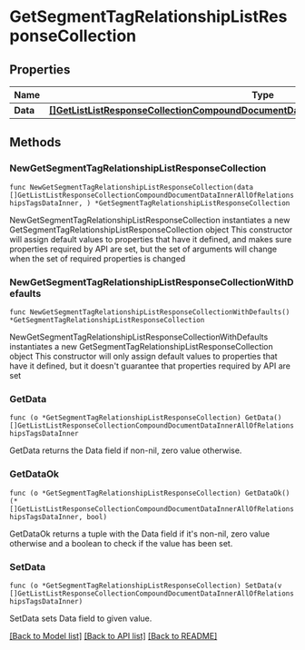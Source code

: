 # GetSegmentTagRelationshipListResponseCollection

## Properties

Name | Type | Description | Notes
------------ | ------------- | ------------- | -------------
**Data** | [**[]GetListListResponseCollectionCompoundDocumentDataInnerAllOfRelationshipsTagsDataInner**](GetListListResponseCollectionCompoundDocumentDataInnerAllOfRelationshipsTagsDataInner.md) |  | 

## Methods

### NewGetSegmentTagRelationshipListResponseCollection

`func NewGetSegmentTagRelationshipListResponseCollection(data []GetListListResponseCollectionCompoundDocumentDataInnerAllOfRelationshipsTagsDataInner, ) *GetSegmentTagRelationshipListResponseCollection`

NewGetSegmentTagRelationshipListResponseCollection instantiates a new GetSegmentTagRelationshipListResponseCollection object
This constructor will assign default values to properties that have it defined,
and makes sure properties required by API are set, but the set of arguments
will change when the set of required properties is changed

### NewGetSegmentTagRelationshipListResponseCollectionWithDefaults

`func NewGetSegmentTagRelationshipListResponseCollectionWithDefaults() *GetSegmentTagRelationshipListResponseCollection`

NewGetSegmentTagRelationshipListResponseCollectionWithDefaults instantiates a new GetSegmentTagRelationshipListResponseCollection object
This constructor will only assign default values to properties that have it defined,
but it doesn't guarantee that properties required by API are set

### GetData

`func (o *GetSegmentTagRelationshipListResponseCollection) GetData() []GetListListResponseCollectionCompoundDocumentDataInnerAllOfRelationshipsTagsDataInner`

GetData returns the Data field if non-nil, zero value otherwise.

### GetDataOk

`func (o *GetSegmentTagRelationshipListResponseCollection) GetDataOk() (*[]GetListListResponseCollectionCompoundDocumentDataInnerAllOfRelationshipsTagsDataInner, bool)`

GetDataOk returns a tuple with the Data field if it's non-nil, zero value otherwise
and a boolean to check if the value has been set.

### SetData

`func (o *GetSegmentTagRelationshipListResponseCollection) SetData(v []GetListListResponseCollectionCompoundDocumentDataInnerAllOfRelationshipsTagsDataInner)`

SetData sets Data field to given value.



[[Back to Model list]](../README.md#documentation-for-models) [[Back to API list]](../README.md#documentation-for-api-endpoints) [[Back to README]](../README.md)


